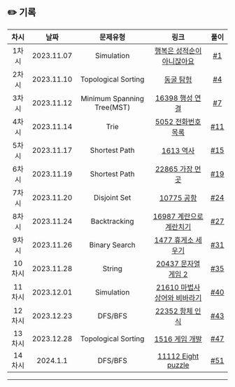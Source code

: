 ## ✏️ 기록   

| 차시 |    날짜    | 문제유형 | 링크 | 풀이 |
|:----:|:---------:|:----:|:-----:|:----:|
| 1차시 | 2023.11.07 | Simulation | [행복은 성적순이 아니잖아요](https://level.goorm.io/exam/147448/%EA%B8%B0%EB%B3%B8-%ED%96%89%EB%B3%B5%EC%9D%80-%EC%84%B1%EC%A0%81%EC%88%9C%EC%9D%B4-%EC%95%84%EB%8B%88%EC%9E%96%EC%95%84%EC%9A%94/quiz/1) | [#1](https://github.com/AlgoLeadMe/AlgoLeadMe-3/pull/1) |
| 2차시 | 2023.11.10 | Topological Sorting | [동굴 탐험](https://school.programmers.co.kr/learn/courses/30/lessons/67260) | [#4](https://github.com/AlgoLeadMe/AlgoLeadMe-3/pull/4) | 
| 3차시 | 2023.11.12 | Minimum Spanning Tree(MST) | [16398 행성 연결](https://www.acmicpc.net/problem/16398) | [#7](https://github.com/AlgoLeadMe/AlgoLeadMe-3/pull/7) | 
| 4차시 | 2023.11.14 | Trie | [5052 전화번호 목록](https://www.acmicpc.net/problem/5052) | [#11](https://github.com/AlgoLeadMe/AlgoLeadMe-3/pull/11) | 
| 5차시 | 2023.11.17 | Shortest Path | [1613 역사](https://www.acmicpc.net/problem/1613) | [#15](https://github.com/AlgoLeadMe/AlgoLeadMe-3/pull/15) | 
| 6차시 | 2023.11.19 | Shortest Path | [22865 가장 먼 곳](https://www.acmicpc.net/problem/22865) | [#19](https://github.com/AlgoLeadMe/AlgoLeadMe-3/pull/19) | 
| 7차시 | 2023.11.20 | Disjoint Set | [10775 공항](https://www.acmicpc.net/problem/10775) | [#24](https://github.com/AlgoLeadMe/AlgoLeadMe-3/pull/24) | 
| 8차시 | 2023.11.24 | Backtracking | [16987 계란으로 계란치기](https://www.acmicpc.net/problem/16987) | [#27](https://github.com/AlgoLeadMe/AlgoLeadMe-3/pull/27) | 
| 9차시 | 2023.11.26 | Binary Search | [1477 휴게소 세우기](https://www.acmicpc.net/problem/1477) | [#31](https://github.com/AlgoLeadMe/AlgoLeadMe-3/pull/31) | 
| 10차시 | 2023.11.28 | String | [20437 문자열 게임 2](https://www.acmicpc.net/problem/20437) | [#35](https://github.com/AlgoLeadMe/AlgoLeadMe-3/pull/35) | 
| 11차시 | 2023.12.01 | Simulation | [21610 마법사 상어와 비바라기](https://www.acmicpc.net/problem/21610) | [#40](https://github.com/AlgoLeadMe/AlgoLeadMe-3/pull/39) | 
| 12차시 | 2023.12.23 | DFS/BFS | [22352 항체 인식](https://www.acmicpc.net/problem/22352) | [#43](https://github.com/AlgoLeadMe/AlgoLeadMe-3/pull/43)
| 13차시 | 2023.12.28 | Topological Sorting | [1516 게임 개발](https://www.acmicpc.net/problem/1516) | [#47](https://github.com/AlgoLeadMe/AlgoLeadMe-3/pull/47)
| 14차시 | 2024.1.1 | DFS/BFS | [11112 Eight puzzle](https://www.acmicpc.net/problem/11112) | [#51](https://github.com/AlgoLeadMe/AlgoLeadMe-3/pull/51)
---
